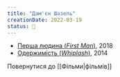 ```yaml
---
title: "Дам'єн Шазель"
creationDate: 2022-03-19
status: 🌱
---
```

- [Перша людина (_First Man_)](https://uk.wikipedia.org/wiki/%D0%9F%D0%B5%D1%80%D1%88%D0%B0_%D0%BB%D1%8E%D0%B4%D0%B8%D0%BD%D0%B0_(%D1%84%D1%96%D0%BB%D1%8C%D0%BC,_2018)), 2018
- [Одержимість (_Whiplash_)](https://uk.wikipedia.org/wiki/%D0%9E%D0%B4%D0%B5%D1%80%D0%B6%D0%B8%D0%BC%D1%96%D1%81%D1%82%D1%8C_(%D1%84%D1%96%D0%BB%D1%8C%D0%BC,_2014)), 2014

Повернутися до [[Фільми|фільмів]]

